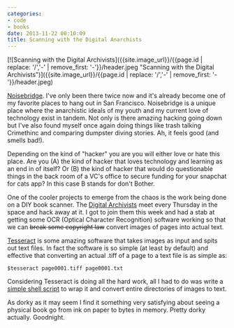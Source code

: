```yaml
---
categories:
- code
- books
date: 2013-11-22 00:10:09
title: Scanning with the Digital Anarchists
---
```


<!-- {{site.image_url}}/{{page.id | replace: '/','-' | remove_first: '-'}}/image.jpg -->
[![Scanning with the Digital Archivists]({{site.image_url}}/{{page.id | replace: '/','-' | remove_first: '-'}}/header.jpeg "Scanning with the Digital Archivists")]({{site.image_url}}/{{page.id | replace: '/','-' | remove_first: '-'}}/header.jpeg)

[Noisebridge](https://noisebridge.net/). I've only been there twice now and it's
already become one of my favorite places to hang out in San Francisco. Noisebridge
is a unique place where the anarchistic ideals of my youth and my current love of technology
exist in tandem. Not only is there amazing hacking going down but I've also found
myself once again doing things like trash talking Crimethinc and comparing
dumpster diving stories. Ah, it feels good (and smells bad!).

<!--more-->

Depending on the kind of "hacker" you are you will either love or hate this place.
Are you (A) the kind of hacker that loves technology and learning as an end in of itself?
Or (B) the kind of hacker that would do questionable things in the back room of
a VC's office to secure funding for your snapchat for cats app? In this case B
stands for don't Bother.

One of the cooler projects to emerge from the chaos is the work being done on a DIY
book scanner. The [Digital Archivists](https://noisebridge.net/wiki/Digital_Archivists)
meet every Thursday in the space and hack away at it. I got to join them this week
and had a stab at getting some OCR (Optical Character Recognition) software working
so that we can <strike>break some copyright law</strike> convert images of pages
into actual text.

[Tesseract](https://code.google.com/p/tesseract-ocr/) is some amazing software that
takes images as input and spits out text files. In fact the software is so simple
(at least by default) and effective that converting an actual .tiff of a page to
a text file is as simple as:

`$tesseract page0001.tiff page0001.txt`

Considering Tesseract is doing all the hard work, all I had to do was write a
[simple shell script](https://gist.github.com/WD-42/7595388) to wrap it and convert
entire directories of images to text.

As dorky as it may seem I find it something very satisfying about seeing  a
physical book go from ink on paper to bytes in memory. Pretty dorky actually.
Goodnight.